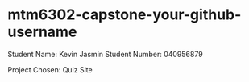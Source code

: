 # mtm6302-capstone-your-github-username

Student Name: Kevin Jasmin
Student Number: 040956879

Project Chosen: Quiz Site
